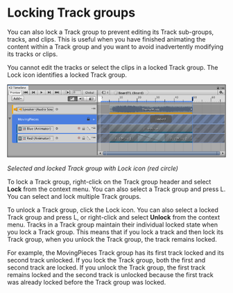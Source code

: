 # Locking Track groups

You can also lock a Track group to prevent editing its Track sub-groups, tracks, and clips. This is useful when you have finished animating the content within a Track group and you want to avoid inadvertently modifying its tracks or clips.

You cannot edit the tracks or select the clips in a locked Track group. The Lock icon identifies a locked Track group.

![Selected and locked Track group with Lock icon (red circle)](images/timeline_track_group_locked.png)

_Selected and locked Track group with Lock icon (red circle)_

To lock a Track group, right-click on the Track group header and select **Lock** from the context menu. You can also select a Track group and press L. You can select and lock multiple Track groups.

To unlock a Track group, click the Lock icon. You can also select a locked Track group and press L, or right-click and select **Unlock** from the context menu. Tracks in a Track group maintain their individual locked state when you lock a Track group. This means that if you lock a track  and then lock its Track group, when you unlock the Track group, the track remains locked.

For example, the MovingPieces Track group has its first track locked and its second track unlocked. If you lock the Track group, both the first and second track are locked. If you unlock the Track group, the first track remains locked and the second track is unlocked because the first track was already locked before the Track group was locked.
